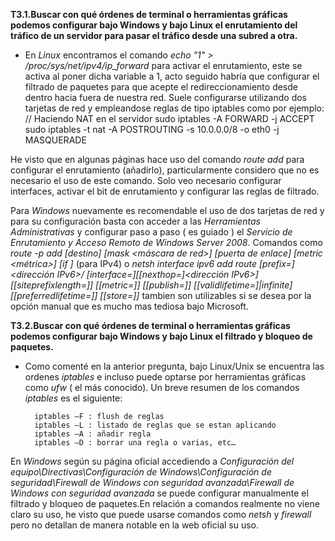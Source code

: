 **T3.1.Buscar con qué órdenes de terminal o herramientas gráficas podemos configurar bajo Windows y bajo Linux el enrutamiento del tráfico de un servidor para pasar el tráfico desde una subred a otra.**

- En *Linux* encontramos el comando *echo "1" > /proc/sys/net/ipv4/ip_forward*  para activar el enrutamiento, este se activa al poner dicha variable a 1, acto seguido habría que configurar el filtrado de paquetes para que acepte el redireccionamiento desde dentro hacia fuera de nuestra red. Suele configurarse utilizando dos tarjetas de red y empleandose reglas de tipo iptables como por ejemplo:
	// Haciendo NAT en el servidor
		sudo iptables -A FORWARD -j ACCEPT
		sudo iptables -t nat -A POSTROUTING -s 10.0.0.0/8 -o eth0 -j MASQUERADE

He visto que en algunas páginas hace uso del comando *route add* para configurar el enrutamiento (añadirlo), particularmente considero que no es necesario el uso de este comando. Solo veo necesario configurar interfaces, activar el bit de enrutamiento y configurar las reglas de filtrado.


Para *Windows* nuevamente es recomendable el uso de dos tarjetas de red y para su configuración basta con acceder a las *Herramientas Administrativas* y configurar paso a paso ( es guiado ) el  *Servicio de Enrutamiento y Acceso Remoto de Windows Server 2008*. Comandos como *route -p add [destino] [mask <máscara de red>] [puerta de enlace] [metric <métrica>] [if <interfaz>]* (para IPv4) o *netsh interface ipv6 add route [prefix=]<dirección IPv6>/<entero> [interface=]<cadena>[[nexthop=]<dirección IPv6>] [[siteprefixlength=]<entero>] [[metric=]<entero>] [[publish=]<valor>] [[validlifetime=]<entero>|infinite] [[preferredlifetime=]<entero>] [[store=]<valor>]* tambien son utilizables si se desea por la opción manual que es mucho mas tediosa bajo Microsoft.

**T3.2.Buscar con qué órdenes de terminal o herramientas gráficas podemos configurar bajo Windows y bajo Linux el filtrado y bloqueo de paquetes.**

- Como comenté en la anterior pregunta, bajo Linux/Unix se encuentra las ordenes *iptables* e incluso puede optarse por herramientas gráficas como *ufw* ( el más conocido). Un breve resumen de los comandos *iptables* es el siguiente:

		iptables –F : flush de reglas
		iptables –L : listado de reglas que se estan aplicando
		iptables –A : añadir regla
		iptables –D : borrar una regla o varias, etc…

En *Windows* según su página oficial accediendo a *Configuración del equipo\Directivas\Configuración de Windows\Configuración de seguridad\Firewall de Windows con seguridad avanzada\Firewall de Windows con seguridad avanzada* se puede configurar manualmente el filtrado y bloqueo de paquetes.En relación a comandos realmente no viene claro su uso, he visto que puede usarse comandos como *netsh* y *firewall* pero no detallan de manera notable en la web oficial su uso.




